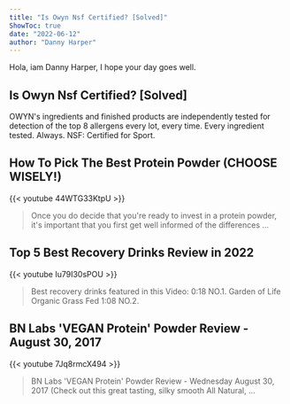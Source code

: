 ```yaml
---
title: "Is Owyn Nsf Certified? [Solved]"
ShowToc: true 
date: "2022-06-12"
author: "Danny Harper" 
---
```


Hola, iam Danny Harper, I hope your day goes well.
## Is Owyn Nsf Certified? [Solved]
OWYN's ingredients and finished products are independently tested for detection of the top 8 allergens every lot, every time. Every ingredient tested. Always. NSF: Certified for Sport.

## How To Pick The Best Protein Powder (CHOOSE WISELY!)
{{< youtube 44WTG33KtpU >}}
>Once you do decide that you're ready to invest in a protein powder, it's important that you first get well informed of the differences ...

## Top 5 Best Recovery Drinks Review in 2022
{{< youtube Iu79I30sPOU >}}
>Best recovery drinks featured in this Video: 0:18 NO.1. Garden of Life Organic Grass Fed 1:08 NO.2. 

## BN Labs 'VEGAN Protein' Powder Review - August 30, 2017
{{< youtube 7Jq8rmcX494 >}}
>BN Labs 'VEGAN Protein' Powder Review - Wednesday August 30, 2017 (Check out this great tasting, silky smooth All Natural, ...

